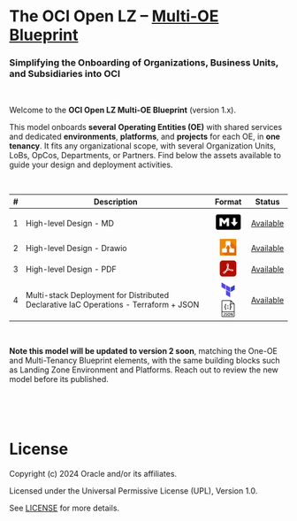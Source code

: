 # **The OCI Open LZ &ndash; [Multi-OE Blueprint](#)**

### Simplifying the Onboarding of Organizations, Business Units, and Subsidiaries into OCI

&nbsp; 

Welcome to the **OCI Open LZ Multi-OE Blueprint** (version 1.x).

This model onboards **several** **Operating Entities (OE)** with shared services and dedicated **environments**, **platforms**, and **projects** for each OE, in **one tenancy**. It fits any organizational scope, with several Organization Units, LoBs, OpCos, Departments, or Partners. Find below the assets available to guide your design and deployment activities.

&nbsp;

| # | Description | Format   | Status |  
|---|---|:-:|---|
| 1 | High-level Design - MD | [<img src="../../commons/images/icon_md.jpg" width="45">](/blueprints/multi-oe/design/readme.md)   |  [Available](/blueprints/multi-oe/design/readme.md) |
| 2 | High-level Design - Drawio | [ <img src="../../commons/images/icon_drawio.jpg" width="30"> ](/blueprints/multi-oe/design/OCI_Open_LZ_Multi-OE-Blueprint.drawio) | [Available](/blueprints/multi-oe/design/OCI_Open_LZ_Multi-OE-Blueprint.drawio)
| 3 | High-level Design - PDF | [<img src="../../commons/images/icon_pdf.jpg" width="30">](/blueprints/multi-oe/design/OCI_Open_LZ_Multi-OE-Blueprint.pdf) | [Available](/blueprints/multi-oe/design/OCI_Open_LZ_Multi-OE-Blueprint.pdf) |
| 4 |  Multi-stack Deployment for Distributed Declarative IaC Operations - Terraform + JSON | [<img src="../../commons/images/icon_terraform.jpg" width="32"><img src="../../commons/images/icon_json.jpg" width="30">](/blueprints/multi-oe/runtime/readme.md) | [Available](/blueprints/multi-oe/runtime/readme.md) |



&nbsp; 

**Note this model will be updated to version 2 soon**, matching the One-OE and Multi-Tenancy Blueprint elements, with the same building blocks such as Landing Zone Environment and Platforms. Reach out to review the new model before its published.

&nbsp; 

&nbsp; 

# License

Copyright (c) 2024 Oracle and/or its affiliates.

Licensed under the Universal Permissive License (UPL), Version 1.0.

See [LICENSE](/LICENSE) for more details.
